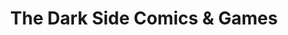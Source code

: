 ---
title: "The Dark Side Comics & Games"
url: /sarasota/the-dark-side-comics-und-games/
shop: Sammler
---